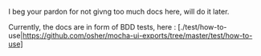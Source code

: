 I beg your pardon for not givng too much docs here, will do it later.

Currently, the docs are in form of BDD tests, here :
[./test/how-to-use|https://github.com/osher/mocha-ui-exports/tree/master/test/how-to-use]

